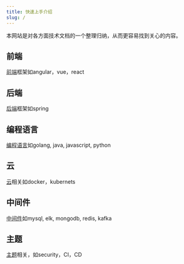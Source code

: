 ```yaml
---
title: 快速上手介绍
slug: /
---
```


本网站是对各方面技术文档的一个整理归纳，从而更容易找到关心的内容。

## 前端
[前端](../frontend/README.md)框架如angular，vue，react

## 后端
[后端](../backend/README.md)框架如spring

## 编程语言
[编程语言](../programming-languages/README.md)如golang, java, javascript, python

## 云
[云](../cloud/README.md)相关如docker，kubernets

## 中间件
[中间件](../middleware/README.md)如mysql, elk, mongodb, redis, kafka

## 主题
[主题](../topic/README.md)相关，如security，CI，CD
